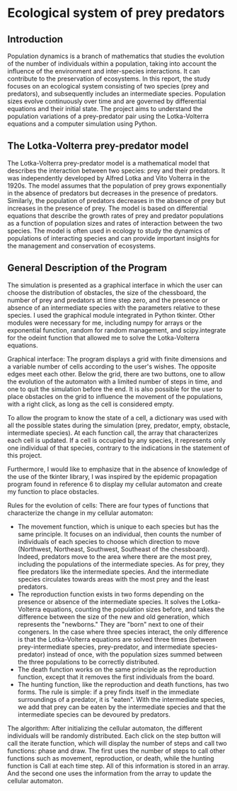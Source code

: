 # Ecological system of prey predators

## Introduction
Population dynamics is a branch of mathematics that studies the evolution of the number of individuals within a population, taking into account the influence of the environment and inter-species interactions. It can contribute to the preservation of ecosystems. In this report, the study focuses on an ecological system consisting of two species (prey and predators), and subsequently includes an intermediate species. Population sizes evolve continuously over time and are governed by differential equations and their initial state. The project aims to understand the population variations of a prey-predator pair using the Lotka-Volterra equations and a computer simulation using Python.

## The Lotka-Volterra prey-predator model
The Lotka-Volterra prey-predator model is a mathematical model that describes the interaction between two species: prey and their predators. It was independently developed by Alfred Lotka and Vito Volterra in the 1920s. The model assumes that the population of prey grows exponentially in the absence of predators but decreases in the presence of predators. Similarly, the population of predators decreases in the absence of prey but increases in the presence of prey. The model is based on differential equations that describe the growth rates of prey and predator populations as a function of population sizes and rates of interaction between the two species. The model is often used in ecology to study the dynamics of populations of interacting species and can provide important insights for the management and conservation of ecosystems.

## General Description of the Program

The simulation is presented as a graphical interface in which the user can choose the distribution of obstacles, the size of the chessboard, the number of prey and predators at time step zero, and the presence or absence of an intermediate species with the parameters relative to these species. I used the graphical module integrated in Python tkinter. Other modules were necessary for me, including numpy for arrays or the exponential function, random for random management, and scipy.integrate for the odeint function that allowed me to solve the Lotka-Volterra equations.

Graphical interface: The program displays a grid with finite dimensions and a variable number of cells according to the user's wishes. The opposite edges meet each other. Below the grid, there are two buttons, one to allow the evolution of the automaton with a limited number of steps in time, and one to quit the simulation before the end. It is also possible for the user to place obstacles on the grid to influence the movement of the populations, with a right click, as long as the cell is considered empty.

To allow the program to know the state of a cell, a dictionary was used with all the possible states during the simulation (prey, predator, empty, obstacle, intermediate species). At each function call, the array that characterizes each cell is updated. If a cell is occupied by any species, it represents only one individual of that species, contrary to the indications in the statement of this project.

Furthermore, I would like to emphasize that in the absence of knowledge of the use of the tkinter library, I was inspired by the epidemic propagation program found in reference 6 to display my cellular automaton and create my function to place obstacles.

Rules for the evolution of cells: There are four types of functions that characterize the change in my cellular automaton:
* The movement function, which is unique to each species but has the same principle. It focuses on an individual, then counts the number of individuals of each species to choose which direction to move (Northwest, Northeast, Southwest, Southeast of the chessboard). Indeed, predators move to the area where there are the most prey, including the populations of the intermediate species. As for prey, they flee predators like the intermediate species. And the intermediate species circulates towards areas with the most prey and the least predators.
* The reproduction function exists in two forms depending on the presence or absence of the intermediate species. It solves the Lotka-Volterra equations, counting the population sizes before, and takes the difference between the size of the new and old generation, which represents the "newborns." They are "born" next to one of their congeners. In the case where three species interact, the only difference is that the Lotka-Volterra equations are solved three times (between prey-intermediate species, prey-predator, and intermediate species-predator) instead of once, with the population sizes summed between the three populations to be correctly distributed.
* The death function works on the same principle as the reproduction function, except that it removes the first individuals from the board.
* The hunting function, like the reproduction and death functions, has two forms. The rule is simple: if a prey finds itself in the immediate surroundings of a predator, it is "eaten". With the intermediate species, we add that prey can be eaten by the intermediate species and that the intermediate species can be devoured by predators.

The algorithm: After initializing the cellular automaton, the different individuals will be randomly distributed. Each click on the step button will call the iterate function, which will display the number of steps and call two functions: phase and draw. The first uses the number of steps to call other functions such as movement, reproduction, or death, while the hunting function is Call at each time step. All of this information is stored in an array. And the second one uses the information from the array to update the cellular automaton.

